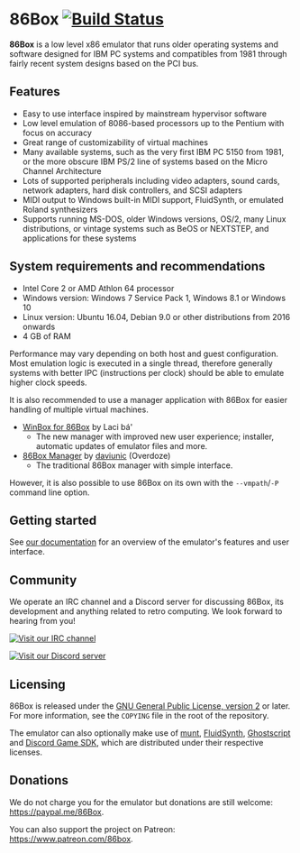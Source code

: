 86Box [![Build Status](http://ci.86box.net/job/86Box/badge/icon)](http://ci.86box.net/job/86Box)
=====
**86Box** is a low level x86 emulator that runs older operating systems and software designed for IBM PC systems and compatibles from 1981 through fairly recent system designs based on the PCI bus.

Features
--------
* Easy to use interface inspired by mainstream hypervisor software
* Low level emulation of 8086-based processors up to the Pentium with focus on accuracy
* Great range of customizability of virtual machines
* Many available systems, such as the very first IBM PC 5150 from 1981, or the more obscure IBM PS/2 line of systems based on the Micro Channel Architecture
* Lots of supported peripherals including video adapters, sound cards, network adapters, hard disk controllers, and SCSI adapters
* MIDI output to Windows built-in MIDI support, FluidSynth, or emulated Roland synthesizers
* Supports running MS-DOS, older Windows versions, OS/2, many Linux distributions, or vintage systems such as BeOS or NEXTSTEP, and applications for these systems

System requirements and recommendations
---------------------------------------
* Intel Core 2 or AMD Athlon 64 processor
* Windows version: Windows 7 Service Pack 1, Windows 8.1 or Windows 10
* Linux version: Ubuntu 16.04, Debian 9.0 or other distributions from 2016 onwards
* 4 GB of RAM

Performance may vary depending on both host and guest configuration. Most emulation logic is executed in a single thread, therefore generally systems with better IPC (instructions per clock) should be able to emulate higher clock speeds.

It is also recommended to use a manager application with 86Box for easier handling of multiple virtual machines.
* [WinBox for 86Box](https://github.com/86Box/WinBox-for-86Box) by Laci bá'
  * The new manager with improved new user experience; installer, automatic updates of emulator files and more.
* [86Box Manager](https://github.com/86Box/86BoxManager) by [daviunic](https://github.com/daviunic) (Overdoze)
  * The traditional 86Box manager with simple interface.

However, it is also possible to use 86Box on its own with the `--vmpath`/`-P` command line option.

Getting started
---------------
See [our documentation](https://86box.readthedocs.io/en/latest/index.html) for an overview of the emulator's features and user interface.

Community
---------
We operate an IRC channel and a Discord server for discussing 86Box, its development and anything related to retro computing. We look forward to hearing from you!

[![Visit our IRC channel](https://kiwiirc.com/buttons/irc.ringoflightning.net/86Box.png)](https://kiwiirc.com/client/irc.ringoflightning.net/?nick=86box|?#86Box)

[![Visit our Discord server](https://discordapp.com/api/guilds/262614059009048590/embed.png)](https://discord.gg/QXK9XTv)

Licensing
---------
86Box is released under the [GNU General Public License, version 2](https://www.gnu.org/licenses/old-licenses/gpl-2.0.html) or later. For more information, see the `COPYING` file in the root of the repository.

The emulator can also optionally make use of [munt](https://github.com/munt/munt), [FluidSynth](https://www.fluidsynth.org/), [Ghostscript](https://www.ghostscript.com/) and [Discord Game SDK](https://discord.com/developers/docs/game-sdk/sdk-starter-guide), which are distributed under their respective licenses.

Donations
---------
We do not charge you for the emulator but donations are still welcome:
https://paypal.me/86Box.

You can also support the project on Patreon:
https://www.patreon.com/86box.
